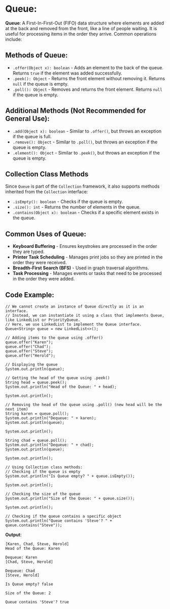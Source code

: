 # Queue:
**Queue**: A First-In-First-Out (FIFO) data structure where elements are added at the back and removed from the front, like a line of people waiting. It is useful for processing items in the order they arrive. Common operations include:

## Methods of Queue:
- `.offer(Object x): boolean` - Adds an element to the back of the queue. Returns `true` if the element was added successfully.
- `.peek(): Object` - Returns the front element without removing it. Returns `null` if the queue is empty.
- `.poll(): Object` - Removes and returns the front element. Returns `null` if the queue is empty.

## Additional Methods (Not Recommended for General Use):
- `.add(Object x): boolean` - Similar to `.offer()`, but throws an exception if the queue is full.
- `.remove(): Object` - Similar to `.poll()`, but throws an exception if the queue is empty.
- `.element(): Object` - Similar to `.peek()`, but throws an exception if the queue is empty.

## Collection Class Methods
Since `Queue` is part of the `Collection` framework, it also supports methods inherited from the `Collection` interface:
- `.isEmpty(): boolean` - Checks if the queue is empty.
- `.size(): int` - Returns the number of elements in the queue.
- `.contains(Object x): boolean` - Checks if a specific element exists in the queue.

## Common Uses of Queue:
- **Keyboard Buffering** - Ensures keystrokes are processed in the order they are typed.
- **Printer Task Scheduling** - Manages print jobs so they are printed in the order they were received.
- **Breadth-First Search (BFS)** - Used in graph traversal algorithms.
- **Task Processing** - Manages events or tasks that need to be processed in the order they were added.

## Code Example:
```
// We cannot create an instance of Queue directly as it is an interface.
// Instead, we can instantiate it using a class that implements Queue, like LinkedList or PriorityQueue.
// Here, we use LinkedList to implement the Queue interface.
Queue<String> queue = new LinkedList<>();

// Adding items to the queue using .offer()
queue.offer("Karen");
queue.offer("Chad");
queue.offer("Steve");
queue.offer("Herold");

// Displaying the queue
System.out.println(queue);

// Getting the head of the queue using .peek()
String head = queue.peek();
System.out.println("Head of the Queue: " + head);

System.out.println();

// Removing the head of the queue using .poll() (new head will be the next item)
String karen = queue.poll();
System.out.println("Dequeue: " + karen);
System.out.println(queue);

System.out.println();

String chad = queue.poll();
System.out.println("Dequeue: " + chad);
System.out.println(queue);

System.out.println();

// Using Collection class methods:
// Checking if the queue is empty
System.out.println("Is Queue empty? " + queue.isEmpty());

System.out.println();

// Checking the size of the queue
System.out.println("Size of the Queue: " + queue.size());

System.out.println();

// Checking if the queue contains a specific object
System.out.println("Queue contains 'Steve'? " + queue.contains("Steve"));
```

**Output**:
```
[Karen, Chad, Steve, Herold]
Head of the Queue: Karen

Dequeue: Karen
[Chad, Steve, Herold]

Dequeue: Chad
[Steve, Herold]

Is Queue empty? false

Size of the Queue: 2

Queue contains 'Steve'? true
```